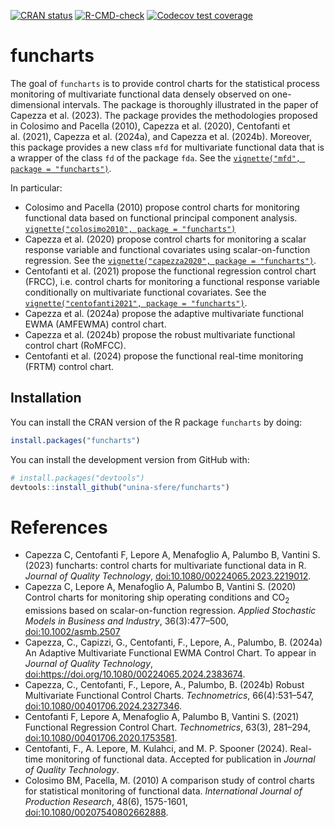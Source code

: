 
<!-- README.md is generated from README.Rmd. Please edit that file -->
<!-- badges: start -->

[![CRAN
status](https://www.r-pkg.org/badges/version/funcharts)](https://CRAN.R-project.org/package=funcharts)
[![R-CMD-check](https://github.com/unina-sfere/funcharts/workflows/R-CMD-check/badge.svg)](https://github.com/unina-sfere/funcharts/actions)
[![Codecov test
coverage](https://codecov.io/gh/unina-sfere/funcharts/branch/main/graph/badge.svg)](https://app.codecov.io/gh/unina-sfere/funcharts?branch=main)
<!-- badges: end -->

# funcharts

The goal of `funcharts` is to provide control charts for the statistical
process monitoring of multivariate functional data densely observed on
one-dimensional intervals. The package is thoroughly illustrated in the
paper of Capezza et al. (2023). The package provides the methodologies
proposed in Colosimo and Pacella (2010), Capezza et al. (2020),
Centofanti et al. (2021), Capezza et al. (2024a), and Capezza et
al. (2024b). Moreover, this package provides a new class `mfd` for
multivariate functional data that is a wrapper of the class `fd` of the
package `fda`. See the
[`vignette("mfd", package = "funcharts")`](https://unina-sfere.github.io/funcharts/articles/mfd.html).

In particular:

- Colosimo and Pacella (2010) propose control charts for monitoring
  functional data based on functional principal component analysis.
  [`vignette("colosimo2010", package = "funcharts")`](https://unina-sfere.github.io/funcharts/articles/colosimo2010.html)
- Capezza et al. (2020) propose control charts for monitoring a scalar
  response variable and functional covariates using scalar-on-function
  regression. See the
  [`vignette("capezza2020", package = "funcharts")`](https://unina-sfere.github.io/funcharts/articles/capezza2020.html).
- Centofanti et al. (2021) propose the functional regression control
  chart (FRCC), i.e. control charts for monitoring a functional response
  variable conditionally on multivariate functional covariates. See the
  [`vignette("centofanti2021", package = "funcharts")`](https://unina-sfere.github.io/funcharts/articles/centofanti2021.html).
- Capezza et al. (2024a) propose the adaptive multivariate functional
  EWMA (AMFEWMA) control chart.
- Capezza et al. (2024b) propose the robust multivariate functional
  control chart (RoMFCC).
- Centofanti et al. (2024) propose the functional real-time monitoring
  (FRTM) control chart.

## Installation

You can install the CRAN version of the R package `funcharts` by doing:

``` r
install.packages("funcharts")
```

You can install the development version from GitHub with:

``` r
# install.packages("devtools")
devtools::install_github("unina-sfere/funcharts")
```

# References

- Capezza C, Centofanti F, Lepore A, Menafoglio A, Palumbo B,
  Vantini S. (2023) funcharts: control charts for multivariate
  functional data in R. *Journal of Quality Technology*,
  <doi:10.1080/00224065.2023.2219012>.
- Capezza C, Lepore A, Menafoglio A, Palumbo B, Vantini S. (2020)
  Control charts for monitoring ship operating conditions and
  CO<sub>2</sub> emissions based on scalar-on-function regression.
  *Applied Stochastic Models in Business and Industry*, 36(3):477–500,
  <doi:10.1002/asmb.2507>
- Capezza, C., Capizzi, G., Centofanti, F., Lepore, A., Palumbo, B.
  (2024a) An Adaptive Multivariate Functional EWMA Control Chart. To
  appear in *Journal of Quality Technology*,
  <doi:https://doi.org/10.1080/00224065.2024.2383674>.
- Capezza, C., Centofanti, F., Lepore, A., Palumbo, B. (2024b) Robust
  Multivariate Functional Control Charts. *Technometrics*,
  66(4):531–547, <doi:10.1080/00401706.2024.2327346>.
- Centofanti F, Lepore A, Menafoglio A, Palumbo B, Vantini S. (2021)
  Functional Regression Control Chart. *Technometrics*, 63(3), 281–294,
  <doi:10.1080/00401706.2020.1753581>.
- Centofanti, F., A. Lepore, M. Kulahci, and M. P. Spooner (2024).
  Real-time monitoring of functional data. Accepted for publication in
  *Journal of Quality Technology*.
- Colosimo BM, Pacella, M. (2010) A comparison study of control charts
  for statistical monitoring of functional data. *International Journal
  of Production Research*, 48(6), 1575-1601,
  <doi:10.1080/00207540802662888>.
